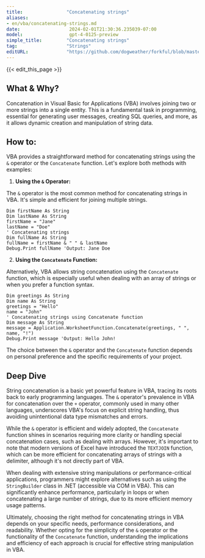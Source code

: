 ```yaml
---
title:                "Concatenating strings"
aliases:
- en/vba/concatenating-strings.md
date:                  2024-02-01T21:30:36.235039-07:00
model:                 gpt-4-0125-preview
simple_title:         "Concatenating strings"
tag:                  "Strings"
editURL:              "https://github.com/dogweather/forkful/blob/master/content/en/vba/concatenating-strings.md"
---
```


{{< edit_this_page >}}

## What & Why?

Concatenation in Visual Basic for Applications (VBA) involves joining two or more strings into a single entity. This is a fundamental task in programming, essential for generating user messages, creating SQL queries, and more, as it allows dynamic creation and manipulation of string data.

## How to:

VBA provides a straightforward method for concatenating strings using the `&` operator or the `Concatenate` function. Let's explore both methods with examples:

1. **Using the `&` Operator:**

The `&` operator is the most common method for concatenating strings in VBA. It's simple and efficient for joining multiple strings.

```vb.net
Dim firstName As String
Dim lastName As String
firstName = "Jane"
lastName = "Doe"
' Concatenating strings
Dim fullName As String
fullName = firstName & " " & lastName
Debug.Print fullName 'Output: Jane Doe
```

2. **Using the `Concatenate` Function:**

Alternatively, VBA allows string concatenation using the `Concatenate` function, which is especially useful when dealing with an array of strings or when you prefer a function syntax.

```vb.net
Dim greetings As String
Dim name As String
greetings = "Hello"
name = "John"
' Concatenating strings using Concatenate function
Dim message As String
message = Application.WorksheetFunction.Concatenate(greetings, " ", name, "!")
Debug.Print message 'Output: Hello John!
```

The choice between the `&` operator and the `Concatenate` function depends on personal preference and the specific requirements of your project.

## Deep Dive

String concatenation is a basic yet powerful feature in VBA, tracing its roots back to early programming languages. The `&` operator's prevalence in VBA for concatenation over the `+` operator, commonly used in many other languages, underscores VBA's focus on explicit string handling, thus avoiding unintentional data type mismatches and errors.

While the `&` operator is efficient and widely adopted, the `Concatenate` function shines in scenarios requiring more clarity or handling special concatenation cases, such as dealing with arrays. However, it's important to note that modern versions of Excel have introduced the `TEXTJOIN` function, which can be more efficient for concatenating arrays of strings with a delimiter, although it's not directly part of VBA.

When dealing with extensive string manipulations or performance-critical applications, programmers might explore alternatives such as using the `StringBuilder` class in .NET (accessible via COM in VBA). This can significantly enhance performance, particularly in loops or when concatenating a large number of strings, due to its more efficient memory usage patterns.

Ultimately, choosing the right method for concatenating strings in VBA depends on your specific needs, performance considerations, and readability. Whether opting for the simplicity of the `&` operator or the functionality of the `Concatenate` function, understanding the implications and efficiency of each approach is crucial for effective string manipulation in VBA.
